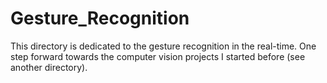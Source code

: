 # Gesture_Recognition
This directory is dedicated to the gesture recognition in the real-time. One step forward towards the computer vision projects I started before (see another directory).
